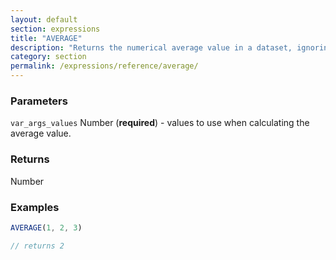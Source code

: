 ```yaml
---
layout: default
section: expressions
title: "AVERAGE"
description: "Returns the numerical average value in a dataset, ignoring text."
category: section
permalink: /expressions/reference/average/
---
```


### Parameters

`var_args_values` Number (__required__) - values to use when calculating the average value.

### Returns

Number

### Examples

```js
AVERAGE(1, 2, 3)

// returns 2
```